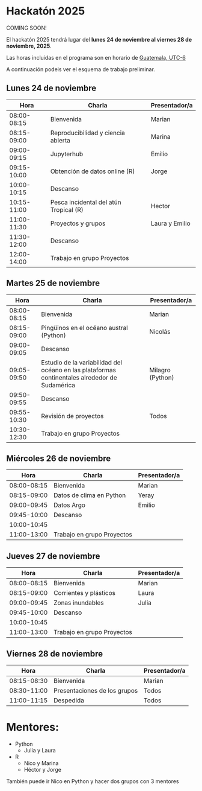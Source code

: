 # Hackatón 2025

COMING SOON!

El hackatón 2025 tendrá lugar del **lunes 24 de noviembre al viernes 28 de noviembre, 2025**.

Las horas incluidas en el programa son en horario de [Guatemala, UTC-6](https://www.zeitverschiebung.net/es/city/3598132)

A continuación podeis ver el esquema de trabajo preliminar.

## Lunes 24 de noviembre
 
| Hora |	Charla |	Presentador/a | 
| ------------- |-------- | ------------- |
|08:00-08:15|	Bienvenida|	Marian| 
|08:15-09:00| Reproducibilidad y ciencia abierta|Marina	 | 
|09:00-09:15| Jupyterhub | 	Emilio|
|09:15-10:00|Obtención de datos online (R)  	|Jorge|
|10:00-10:15|Descanso |	|
|10:15-11:00|Pesca incidental del atún Tropical (R) | Hector	 |
|11:00-11:30|	Proyectos y grupos  |Laura y Emilio|
|11:30-12:00|Descanso |	|
|12:00-14:00| Trabajo en grupo Proyectos| |



## Martes 25 de noviembre

|Hora|	Charla|	Presentador/a|
| ------------- |-------- | ------------- |
|08:00-08:15|	Bienvenida|	Marian|
|08:15-09:00|Pingüinos en el océano austral (Python)|	Nicolás  |
|09:00-09:05|Descanso |	|
|09:05-09:50| Estudio de la variabilidad del océano en las plataformas continentales alrededor de Sudamérica| 	Milagro (Python)	|
|09:50-09:55|Descanso |	|
|09:55-10:30| Revisión de proyectos  | Todos |
|10:30-12:30| Trabajo en grupo Proyectos | |


## Miércoles 26 de noviembre
|Hora|	Charla|	Presentador/a|
| ------------- |-------- | ------------- |
|08:00-08:15|	Bienvenida|	Marian|
|08:15-09:00|	Datos de clima en Python | Yeray |
|09:00-09:45|	Datos Argo |	Emilio |
|09:45-10:00| Descanso |	|
|10:00-10:45|  |  	 |
|11:00-13:00| Trabajo en grupo Proyectos | |



## Jueves 27 de noviembre

|Hora|	Charla|	Presentador/a|
| ------------- |-------- | ------------- |
|08:00-08:15|	Bienvenida|	Marian|
|08:15-09:00|	Corrientes y plásticos | Laura |
|09:00-09:45| Zonas inundables | Julia	 |
|09:45-10:00| Descanso |	|
|10:00-10:45|	 |
|11:00-13:00| Trabajo en grupo Proyectos | |


## Viernes 28 de noviembre

|Hora|	Charla|	Presentador/a|
| ------------- |-------- | ------------- |
|08:15-08:30|	Bienvenida|	Marian|
|08:30-11:00|	Presentaciones de los grupos |	Todos|
|11:00-11:15|	Despedida|	Todos|


# Mentores:
 - Python  
    - Julia y Laura  
 - R  
    - Nico y Marina  
    - Héctor y Jorge
  
  También puede ir Nico en Python y hacer dos grupos con 3 mentores






